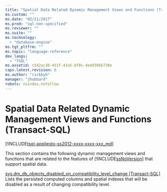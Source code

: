 ```yaml
---
title: "Spatial Data Related Dynamic Management Views and Functions (Transact-SQL) | Microsoft Docs"
ms.custom: ""
ms.date: "02/21/2017"
ms.prod: "sql-non-specified"
ms.reviewer: ""
ms.suite: ""
ms.technology: 
  - "database-engine"
ms.tgt_pltfrm: ""
ms.topic: "language-reference"
dev_langs: 
  - "TSQL"
ms.assetid: c542ac38-451f-43a5-bf8c-4edd38bb738e
caps.latest.revision: 6
ms.author: "rickbyh"
manager: "jhubbard"
robots: noindex,nofollow
---
```

# Spatial Data Related Dynamic Management Views and Functions (Transact-SQL)
[!INCLUDE[tsql-appliesto-ss2012-xxxx-xxxx-xxx_md](../a9retired/includes/tsql-appliesto-ss2012-xxxx-xxxx-xxx-md.md)]

  This section contains the following dynamic management views and functions that are related to the features of [!INCLUDE[ssNoVersion](../a9notintoc/includes/ssnoversion-md.md)] that support spatial data.  
  
 [sys.dm_db_objects_disabled_on_compatibility_level_change &#40;Transact-SQL&#41;](../relational-databases/reference/system-dynamic-management-views/spatial-data-sys.dm-db-objects-disabled-on-compatibility-level-change.md)  
 Lists the persisted computed columns and spatial indexes that will be disabled as a result of changing compatibility level.  
  
  